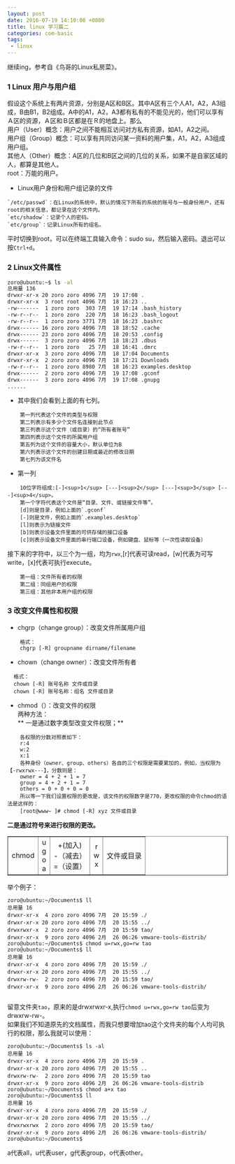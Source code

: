```yaml
---
layout: post
date: 2016-07-19 14:10:08 +0800
title: linux 学习篇二
categories: com-basic
tags:
 - linux
---
```

   继续ing，参考自《鸟哥的Linux私房菜》。

### 1 Linux 用户与用户组  
假设这个系统上有两片资源，分别是A区和B区。其中A区有三个人A1，A2，A3组成，B由B1，B2组成。A中的A1，A2，A3都有私有的不能见光的，他们可以享有Ａ区的资源，Ａ区和Ｂ区都是在Ｒ的地盘上。那么  
用户（User）概念：用户之间不能相互访问对方私有资源，如A1，A2之间。  
用户组（Group）概念：可以享有共同访问某一资料的用户集，A1，A2，A3组成用户组。  
其他人（Other）概念：A区的几位和B区之间的几位的关系，如果不是自家区域的人，都算是其他人。  
root：万能的用户。

* Linux用户身份和用户组记录的文件  

```
`/etc/passwd`：在Linux的系统中，默认的情况下所有的系统的账号与一般身份用户，还有root的相关信息，都记录在这个文件内。  
`etc/shadow`：记录个人的密码。  
`etc/group`：记录Linux所有的组名。
```  

平时切换到root，可以在终端工具输入命令：sudo su，然后输入密码。退出可以按`Ctrl+d`。


### 2 Linux文件属性

```bash
zoro@ubuntu:~$ ls -al
总用量 136
drwxr-xr-x 20 zoro zoro 4096 7月  19 17:08 .
drwxr-xr-x  3 root root 4096 7月  18 16:23 ..
-rw-------  1 zoro zoro  303 7月  19 17:14 .bash_history
-rw-r--r--  1 zoro zoro  220 7月  18 16:23 .bash_logout
-rw-r--r--  1 zoro zoro 3771 7月  18 16:23 .bashrc
drwx------ 16 zoro zoro 4096 7月  18 18:52 .cache
drwx------ 23 zoro zoro 4096 7月  18 20:53 .config
drwx------  3 zoro zoro 4096 7月  18 18:23 .dbus
-rw-r--r--  1 zoro zoro   25 7月  18 16:41 .dmrc
drwxr-xr-x  3 zoro zoro 4096 7月  18 17:04 Documents
drwxr-xr-x  2 zoro zoro 4096 7月  18 17:21 Downloads
-rw-r--r--  1 zoro zoro 8980 7月  18 16:23 examples.desktop
drwx------  2 zoro zoro 4096 7月  19 17:08 .gconf
drwx------  3 zoro zoro 4096 7月  19 17:08 .gnupg
......
```

- 其中我们会看到上面的有七列。

```  
	第一列代表这个文件的类型与权限
	第二列表示有多少个文件名连接到此节点
	第三列表示这个文件（或目录）的“所有者账号”
	第四列表示这个文件的所属用户组
	第五列为这个文件的容量大小，默认单位为B
	第六列表示这个文件的创建日期或最近的修改日期
	第七列为该文件名
```

- 第一列

```
    10位字符组成:[-]<sup>1</sup> [---]<sup>2</sup> [---]<sup>3</sup> [---]<sup>4</sup>。  
    第一个字符代表这个文件是“目录、文件、或链接文件等”。
    [d]则是目录，例如上面的`.gconf`
    [-]则是文件，例如上面的`.examples.desktop`
    [l]则表示为链接文件
    [b]则表示设备文件里面的可供存储的接口设备
    [c]则表示设备文件里面的串行端口设备，例如键盘、鼠标等（一次性读取设备）
```

接下来的字符中，以三个为一组，均为`rwx`,[r]代表可读read，[w]代表为可写write，[x]代表可执行execute。  

```  
    第一组：文件所有者的权限
    第二组：同组用户的权限
    第三组：其他非本用户组的权限
```

### 3 改变文件属性和权限
- chgrp（change group）：改变文件所属用户组  

```
    格式：
    chgrp [-R] groupname dirname/filename
```

- chown（change owner）：改变文件所有者

```
  格式：
  chown [-R] 账号名称 文件或目录
  chown [-R] 账号名称：组名 文件或目录
```

- chmod（）：改变文件的权限  
  两种方法：  
  ** 一是通过数字类型改变文件权限；**

```
    各权限的分数对照表如下：
	r:4
	w:2
	x:1
    各种身份（owner、group、others）各自的三个权限是需要累加的，例如，当权限为【-rwxrwx---】，分数则是：
    owner = 4 + 2 + 1 = 7
    group = 4 + 2 + 1 = 7
    others = 0 + 0 + 0 = 0
    所以等一下我们设置权限的更改是，该文件的权限数字是770，更改权限的命令chmod的语法是这样的：
    [root@www~ ]# chmod [-R] xyz 文件或目录
```
  
  **二是通过符号来进行权限的更改。**  
<table border="1" style="border-collapse: collapse; width: 100%; text-align: center">
  <tr>
    <td>chmod</td>
	<td>u<br/>g<br/>o<br/>a</td>
	<td>+(加入)<br/>-（减去）<br/>=（设置）</td>
	<td>r<br/>w<br/>x</td>
	<td>文件或目录</td>
  </tr>
</table>
举个例子：

```
zoro@ubuntu:~/Documents$ ll
总用量 16
drwxr-xr-x  4 zoro zoro 4096 7月  20 15:59 ./
drwxr-xr-x 20 zoro zoro 4096 7月  20 15:55 ../
drwxrwxr-x  2 zoro zoro 4096 7月  20 15:59 tao/
drwxr-xr-x  9 zoro zoro 4096 2月  26 06:26 vmware-tools-distrib/
zoro@ubuntu:~/Documents$ chmod u=rwx,go=rw tao
zoro@ubuntu:~/Documents$ ll
总用量 16
drwxr-xr-x  4 zoro zoro 4096 7月  20 15:59 ./
drwxr-xr-x 20 zoro zoro 4096 7月  20 15:55 ../
drwxrw-rw-  2 zoro zoro 4096 7月  20 15:59 tao/
drwxr-xr-x  9 zoro zoro 4096 2月  26 06:26 vmware-tools-distrib/


``` 
 
留意文件夹`tao`，原来的是drwxrwxr-x,执行`chmod u=rwx,go=rw tao`后变为drwxrw-rw-。  
如果我们不知道原先的文档属性，而我只想要增加tao这个文件夹的每个人均可执行的权限，那么我就可以使用：

```
zoro@ubuntu:~/Documents$ ls -al
总用量 16
drwxr-xr-x  4 zoro zoro 4096 7月  20 15:59 .
drwxr-xr-x 20 zoro zoro 4096 7月  20 15:55 ..
drwxrw-rw-  2 zoro zoro 4096 7月  20 15:59 tao
drwxr-xr-x  9 zoro zoro 4096 2月  26 06:26 vmware-tools-distrib
zoro@ubuntu:~/Documents$ chmod a+x tao
zoro@ubuntu:~/Documents$ ll
总用量 16
drwxr-xr-x  4 zoro zoro 4096 7月  20 15:59 ./
drwxr-xr-x 20 zoro zoro 4096 7月  20 15:55 ../
drwxrwxrwx  2 zoro zoro 4096 7月  20 15:59 tao/
drwxr-xr-x  9 zoro zoro 4096 2月  26 06:26 vmware-tools-distrib/
zoro@ubuntu:~/Documents$ 

```
a代表all，u代表user，g代表group，o代表other。
